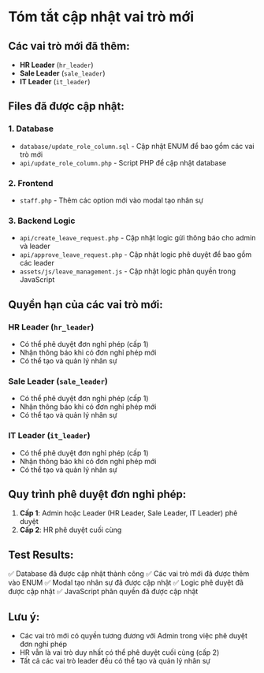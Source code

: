 # Tóm tắt cập nhật vai trò mới

## Các vai trò mới đã thêm:
- **HR Leader** (`hr_leader`)
- **Sale Leader** (`sale_leader`) 
- **IT Leader** (`it_leader`)

## Files đã được cập nhật:

### 1. Database
- `database/update_role_column.sql` - Cập nhật ENUM để bao gồm các vai trò mới
- `api/update_role_column.php` - Script PHP để cập nhật database

### 2. Frontend
- `staff.php` - Thêm các option mới vào modal tạo nhân sự

### 3. Backend Logic
- `api/create_leave_request.php` - Cập nhật logic gửi thông báo cho admin và leader
- `api/approve_leave_request.php` - Cập nhật logic phê duyệt để bao gồm các leader
- `assets/js/leave_management.js` - Cập nhật logic phân quyền trong JavaScript

## Quyền hạn của các vai trò mới:

### HR Leader (`hr_leader`)
- Có thể phê duyệt đơn nghỉ phép (cấp 1)
- Nhận thông báo khi có đơn nghỉ phép mới
- Có thể tạo và quản lý nhân sự

### Sale Leader (`sale_leader`)
- Có thể phê duyệt đơn nghỉ phép (cấp 1)
- Nhận thông báo khi có đơn nghỉ phép mới
- Có thể tạo và quản lý nhân sự

### IT Leader (`it_leader`)
- Có thể phê duyệt đơn nghỉ phép (cấp 1)
- Nhận thông báo khi có đơn nghỉ phép mới
- Có thể tạo và quản lý nhân sự

## Quy trình phê duyệt đơn nghỉ phép:
1. **Cấp 1**: Admin hoặc Leader (HR Leader, Sale Leader, IT Leader) phê duyệt
2. **Cấp 2**: HR phê duyệt cuối cùng

## Test Results:
✅ Database đã được cập nhật thành công
✅ Các vai trò mới đã được thêm vào ENUM
✅ Modal tạo nhân sự đã được cập nhật
✅ Logic phê duyệt đã được cập nhật
✅ JavaScript phân quyền đã được cập nhật

## Lưu ý:
- Các vai trò mới có quyền tương đương với Admin trong việc phê duyệt đơn nghỉ phép
- HR vẫn là vai trò duy nhất có thể phê duyệt cuối cùng (cấp 2)
- Tất cả các vai trò leader đều có thể tạo và quản lý nhân sự 